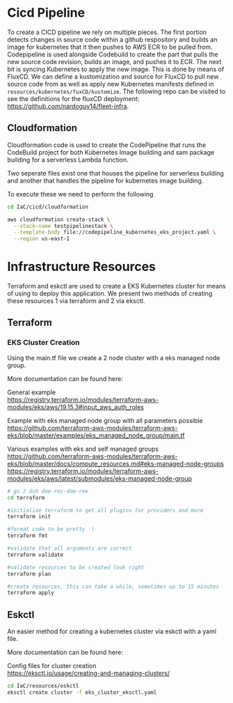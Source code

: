 # Cicd Pipeline

To create a CICD pipeline we rely on multiple pieces. The first portion detects changes
in source code within a github respository and builds an image for kubernetes that it then pushes
to AWS ECR to be pulled from. Codepipeline is used alongside Codebuild to create the part that 
pulls the new source code revision, builds an image, and pushes it to ECR. The next bit is
syncing Kubernetes to apply the new image. This is done by means of FluxCD. We can define a kustomization and source
for FluxCD to pull new source code from as well as apply new Kubernetes manifests defined in 
`resources/kubernetes/fuxCD/kustomize`. The following repo can be visited to see the definitions
for the fluxCD deployment: https://github.com/nardoguy14/fleet-infra.

## Cloudformation

Cloudformation code is used to create the CodePipeline that runs the CodeBuild project for both
Kubernetes Image building and sam package building for a serverless Lambda function.

Two seperate files exist one that houses the pipeline for serverless building and 
another that handles the pipeline for kubernetes image building.

To execute these we need to perform the following

```bash
cd IaC/cicd/cloudformation

aws cloudformation create-stack \
  --stack-name testpipelinestack \
  --template-body file://codepipeline_kubernetes_eks_project.yaml \
  --region us-east-1

```

# Infrastructure Resources

Terraform and eskctl are used to create a EKS Kubernetes cluster for means of using to deploy
this application. We present two methods of creating these resources 1 via terraform and 2 via
eksctl.

## Terraform 

### EKS Cluster Creation

Using the main.tf file we create a 2 node cluster with a eks managed node group.

More documentation can be found here:

General example \
https://registry.terraform.io/modules/terraform-aws-modules/eks/aws/19.15.3#input_aws_auth_roles

Example with eks managed node group with all parameters possible\
https://github.com/terraform-aws-modules/terraform-aws-eks/blob/master/examples/eks_managed_node_group/main.tf

Various examples with eks and self managed groups \
https://github.com/terraform-aws-modules/terraform-aws-eks/blob/master/docs/compute_resources.md#eks-managed-node-groups
https://registry.terraform.io/modules/terraform-aws-modules/eks/aws/latest/submodules/eks-managed-node-group

```bash
# go 2 duh doe-rec-doe-ree
cd terraform

#initialize terraform to get all plugins for providers and more
terraform init

#format code to be pretty :)
terraform fmt

#validate that all arguments are correct
terraform validate

#validate resources to be created look right
terraform plan

#create resources, this can take a while, sometimes up to 15 minutes
terraform apply
```

## Eskctl

An easier method for creating a kubernetes cluster via eskctl with a yaml file.

More documentation can be found here:

Config files for cluster creation \
https://eksctl.io/usage/creating-and-managing-clusters/

```bash
cd IaC/resources/eskctl
eksctl create cluster -f eks_cluster_eksctl.yaml
```